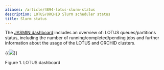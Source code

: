 ```yaml
---
aliases: /article/4894-lotus-slurm-status
description: LOTUS/ORCHID Slurm scheduler status
title: Slurm status
---
```


The [JASMIN dashboard](https://mon.jasmin.ac.uk/) includes an overview of:
LOTUS queues/partitions status, including the number of running/completed/pending jobs and further information about the usage of the LOTUS and ORCHID clusters.

{{<image src="img/docs/slurm-status/screenshot.png" caption="lotus status">}}

Figure 1. LOTUS dashboard
